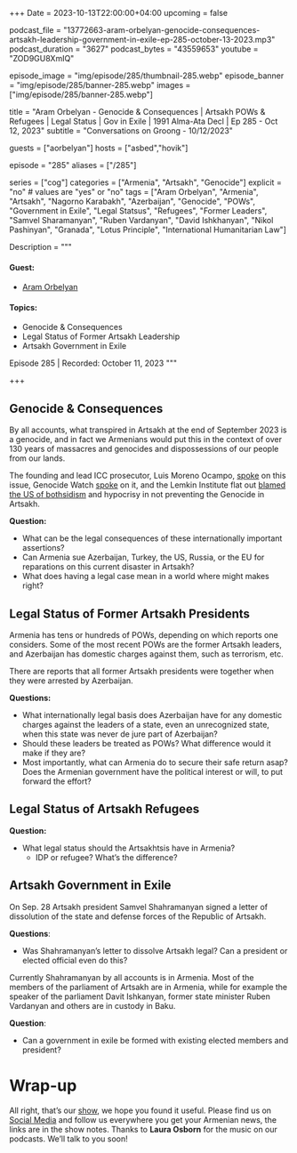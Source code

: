 +++
Date = 2023-10-13T22:00:00+04:00
upcoming = false

podcast_file = "13772663-aram-orbelyan-genocide-consequences-artsakh-leadership-government-in-exile-ep-285-october-13-2023.mp3"
podcast_duration = "3627"
podcast_bytes = "43559653"
youtube = "ZOD9GU8XmIQ"

episode_image = "img/episode/285/thumbnail-285.webp"
episode_banner = "img/episode/285/banner-285.webp"
images = ["img/episode/285/banner-285.webp"]

title = "Aram Orbelyan - Genocide & Consequences | Artsakh POWs & Refugees | Legal Status | Gov in Exile | 1991 Alma-Ata Decl | Ep 285 - Oct 12, 2023"
subtitle = "Conversations on Groong - 10/12/2023"

guests = ["aorbelyan"]
hosts = ["asbed","hovik"]

episode = "285"
aliases = ["/285"]

series = ["cog"]
categories = ["Armenia", "Artsakh", "Genocide"]
explicit = "no" # values are "yes" or "no"
tags = ["Aram Orbelyan", "Armenia", "Artsakh", "Nagorno Karabakh", "Azerbaijan", "Genocide", "POWs", "Government in Exile", "Legal Statsus", "Refugees", "Former Leaders", "Samvel Sharamanyan", "Ruben Vardanyan", "David Ishkhanyan", "Nikol Pashinyan", "Granada", "Lotus Principle", "International Humanitarian Law"]

Description = """

#### Guest:
* [Aram Orbelyan](/guest/aorbelyan)

#### Topics:
* Genocide & Consequences
* Legal Status of Former Artsakh Leadership
* Artsakh Government in Exile

Episode 285 | Recorded: October 11, 2023
"""

+++

## Genocide & Consequences

By all accounts, what transpired in Artsakh at the end of September 2023 is a genocide, and in fact we Armenians would put this in the context of over 130 years of massacres and genocides and dispossessions of our people from our lands.

The founding and lead ICC prosecutor, Luis Moreno Ocampo, [spoke](https://luismorenoocampo.com/lmo_en/report-armenia/) on this issue, Genocide Watch [spoke](https://www.genocidewatch.com/single-post/genocide-and-forced-deportation-nagorno-karabakh) on it, and the Lemkin Institute flat out [blamed the US of bothsidism](https://armenpress.am/eng/news/1120877.html) and hypocrisy in not preventing the Genocide in Artsakh.

**Question:**
* What can be the legal consequences of these internationally important assertions?
* Can Armenia sue Azerbaijan, Turkey, the US, Russia, or the EU for reparations on this current disaster in Artsakh?
* What does having a legal case mean in a world where might makes right?


## Legal Status of Former Artsakh Presidents

Armenia has tens or hundreds of POWs, depending on which reports one considers. Some of the most recent POWs are the former Artsakh leaders, and Azerbaijan has domestic charges against them, such as terrorism, etc.

There are reports that all former Artsakh presidents were together when they were arrested by Azerbaijan. 

**Questions:**
* What internationally legal basis does Azerbaijan have for any domestic charges against the leaders of a state, even an unrecognized state, when this state was never de jure part of Azerbaijan?
* Should these leaders be treated as POWs? What difference would it make if they are?
* Most importantly, what can Armenia do to secure their safe return asap? Does the Armenian government have the political interest or will, to put forward the effort?


## Legal Status of Artsakh Refugees

**Question:**
* What legal status should the Artsakhtsis have in Armenia?
    * IDP or refugee? What’s the difference?


## Artsakh Government in Exile

On Sep. 28 Artsakh president Samvel Shahramanyan signed a letter of dissolution of the state and defense forces of the Republic of Artsakh.

**Questions**:
* Was Shahramanyan’s letter to dissolve Artsakh legal? Can a president or elected official even do this?

Currently Shahramanyan by all accounts is in Armenia. Most of the members of the parliament of Artsakh are in Armenia, while for example the speaker of the parliament Davit Ishkanyan, former state minister Ruben Vardanyan and others are in custody in Baku.

**Question**:
* Can a government in exile be formed with existing elected members and president?


# Wrap-up

All right, that’s our [show](https://podcasts.groong.org/), we hope you found it useful. Please find us on [Social Media](https://lintr.ee/groong) and follow us everywhere you get your Armenian news, the links are in the show notes. Thanks to **Laura Osborn** for the music on our podcasts. We’ll talk to you soon!

